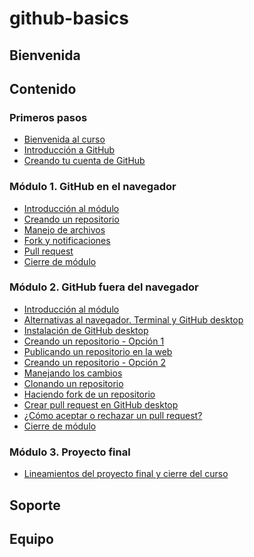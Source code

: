 # github-basics

## Bienvenida 

## Contenido 

### Primeros pasos
- [Bienvenida al curso]()
- [Introducción a GitHub]()
- [Creando tu cuenta de GitHub]()

### Módulo 1. GitHub en el navegador
- [Introducción al módulo]()
- [Creando un repositorio]()
- [Manejo de archivos]()
- [Fork y notificaciones]()
- [Pull request]()
- [Cierre de módulo]()

### Módulo 2. GitHub fuera del navegador
- [Introducción al módulo]()
- [Alternativas al navegador. Terminal y GitHub desktop]()
- [Instalación de GitHub desktop]()
- [Creando un repositorio - Opción 1]()
- [Publicando un repositorio en la web]()
- [Creando un repositorio - Opción 2]()
- [Manejando los cambios]()
- [Clonando un repositorio]()
- [Haciendo fork de un repositorio]()
- [Crear pull request en GitHub desktop]()
- [¿Cómo aceptar o rechazar un pull request?]()
- [Cierre de módulo]()

### Módulo 3. Proyecto final
- [Lineamientos del proyecto final y cierre del curso]()

## Soporte 

## Equipo 
